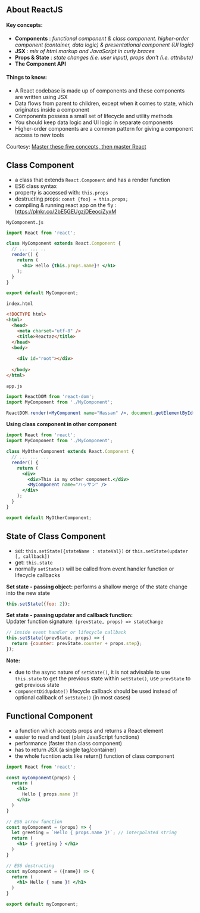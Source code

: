## About ReactJS
#### Key concepts:
* **Components** : *functional component & class component. higher-order component (container, data logic) & presentational component (UI logic)*
* **JSX** : *mix of html markup and JavaScript in curly braces*
* **Props & State** : *state changes (i.e. user input), props don't (i.e. attribute)*
* **The Component API**

#### Things to know:
* A React codebase is made up of components and these components are written using JSX
* Data flows from parent to children, except when it comes to state, which originates inside a component
* Components possess a small set of lifecycle and utility methods
* You should keep data logic and UI logic in separate components
* Higher-order components are a common pattern for giving a component access to new tools

Courtesy: [Master these five concepts, then master React](https://www.freecodecamp.org/news/the-5-things-you-need-to-know-to-understand-react-a1dbd5d114a3/)

## Class Component
* a class that extends `React.Component` and has a render function
* ES6 class syntax
* property is accessed with: `this.props`
* destructing props: `const {foo} = this.props;`
* compiling & running react app on the fly : https://plnkr.co/2bE5GEUgzjDEeociZyxM

`MyComponent.js`
```jsx
import React from 'react';

class MyComponent extends React.Component {
  // ... ... ..
  render() {
    return (
      <h1> Hello {this.props.name}! </h1>
    );
  }
}

export default MyComponent;
```

`index.html`
```html
<!DOCTYPE html>
<html>
  <head>
    <meta charset="utf-8" />
    <title>Reactaz</title>
  </head>
  <body>
  
    <div id="root"></div>
	
  </body>
</html>
```

`app.js`
```jsx
import ReactDOM from 'react-dom';
import MyComponent from './MyComponent';

ReactDOM.render(<MyComponent name="Hassan" />, document.getElementById('root'));
```

**Using class component in other component** 
```jsx
import React from 'react';
import MyComponent from './MyComponent';

class MyOtherComponent extends React.Component {
  // ... ... ...
  render() {
    return (
      <div>
        <div>This is my other component.</div>
        <MyComponent name="ハッサン" />
      </div>
    );
  }
}

export default MyOtherComponent;
```

## State of Class Component
* set: `this.setState({stateName : stateVal})` or `this.setState(updater [, callback])`
* get: `this.state`
* normally `setState()` will be called from event handler function or lifecycle callbacks

**Set state - passing object:** performs a shallow merge of the state change into the new state
```jsx
this.setState({foo: 2});
```

**Set state - passing updater and callback function:**   
Updater function signature: `(prevState, props) => stateChange`
```jsx
// inside event handler or lifecycle callback
this.setState((prevState, props) => {
  return {counter: prevState.counter + props.step};
});
```
**Note:** 
* due to the async nature of `setState()`, it is not advisable to use `this.state` to get the previous state within `setState()`, use `prevState` to get previous state
* `componentDidUpdate()` lifecycle callback should be used instead of optional callback of `setState()` (in most cases)

## Functional Component
* a function which accepts props and returns a React element
* easier to read and test (plain JavaScript functions)
* performance (faster than class component)
* has to return JSX (a single tag/container)
* the whole fucntion acts like return() function of class component

```jsx
import React from 'react';

const myComponent(props) {
  return (
    <h1> 
      Hello { props.name }!
    </h1>
  )
}

// ES6 arrow function
const myComponent = (props) => {
  let greeting = `Hello { props.name }!`; // interpolated string
  return (
    <h1> { greeting } </h1>
  )
}

// ES6 destructing
const myComponent = ({name}) => {
  return (
    <h1> Hello { name }! </h1>
  )
}

export default myComponent;
```
